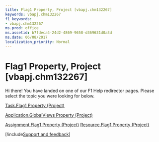 ```yaml
---
title: Flag1 Property, Project [vbapj.chm132267]
keywords: vbapj.chm132267
f1_keywords:
- vbapj.chm132267
ms.prod: office
ms.assetid: b7fdeca4-24d2-4869-9658-d369631d0a3d
ms.date: 06/08/2017
localization_priority: Normal
---
```



# Flag1 Property, Project [vbapj.chm132267]

Hi there! You have landed on one of our F1 Help redirector pages. Please select the topic you were looking for below.

[Task.Flag1 Property (Project)](https://msdn.microsoft.com/library/d314d761-4e80-c536-9e79-0c59d320a6cd%28Office.15%29.aspx)

[Application.GlobalViews Property (Project)](https://msdn.microsoft.com/library/6f85147a-cc5c-dd8a-c091-68af6c3d5c98%28Office.15%29.aspx)

[Assignment.Flag1 Property (Project)](https://msdn.microsoft.com/library/167a2a3b-7118-1f36-0fa8-9323f530c965%28Office.15%29.aspx)
[Resource.Flag1 Property (Project)](https://msdn.microsoft.com/library/e860df53-52e6-ee2a-2554-c0c5181d837e%28Office.15%29.aspx)

[!include[Support and feedback](~/includes/feedback-boilerplate.md)]
